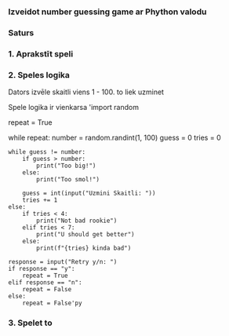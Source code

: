 ### Izveidot number guessing game ar Phython valodu

### Saturs

### 1. Aprakstīt speli

### 2. Speles logika

Dators izvēle skaitli viens 1 - 100. to liek uzminet

Spele logika ir vienkarsa 
'import random

repeat = True

while repeat:
    number = random.randint(1, 100)
    guess = 0
    tries = 0

    while guess != number:
        if guess > number:
            print("Too big!")
        else:
            print("Too smol!")
        
        guess = int(input("Uzmini Skaitli: "))
        tries += 1
    else:
        if tries < 4:
            print("Not bad rookie")
        elif tries < 7:
            print("U should get better")
        else:
            print(f"{tries} kinda bad")
    
    response = input("Retry y/n: ")
    if response == "y":
        repeat = True
    elif response == "n":
        repeat = False
    else:
        repeat = False'py

### 3. Spelet to
